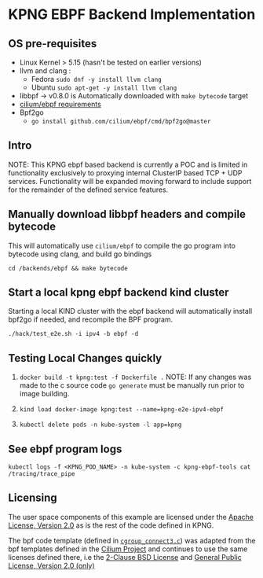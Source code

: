 # KPNG EBPF Backend Implementation

## OS pre-requisites

* Linux Kernel > 5.15 (hasn't be tested on earlier versions)
* llvm and clang :
    - Fedora `sudo dnf -y install llvm clang`
    - Ubuntu `sudo apt-get -y install llvm clang`
* libbpf -> v0.8.0 is Automatically downloaded with `make bytecode` target
* [cilium/ebpf requirements](https://github.com/cilium/ebpf#requirements)
* Bpf2go 
    - `go install github.com/cilium/ebpf/cmd/bpf2go@master`

## Intro

NOTE: This KPNG ebpf based backend is currently a POC and is limited in functionality
exclusively to proxying internal ClusterIP based TCP + UDP services.  Functionality 
will be expanded moving forward to include support for the remainder of the defined 
service features.

## Manually download libbpf headers and compile bytecode

This will automatically use `cilium/ebpf` to compile the go program into bytecode
using clang, and build go bindings

`cd /backends/ebpf && make bytecode`

## Start a local kpng ebpf backend kind cluster

Starting a local KIND cluster with the ebpf backend will automatically install 
bpf2go if needed, and recompile the BPF program. 

`./hack/test_e2e.sh -i ipv4 -b ebpf -d`

## Testing Local Changes quickly

1. `docker build -t kpng:test -f Dockerfile .` 
NOTE: If any changes was made to the c source code `go generate` must be manually run 
prior to image building.

2. `kind load docker-image kpng:test --name=kpng-e2e-ipv4-ebpf`

3. `kubectl delete pods -n kube-system -l app=kpng`

## See ebpf program logs

`kubectl logs -f <KPNG_POD_NAME> -n kube-system -c kpng-ebpf-tools cat /tracing/trace_pipe`


## Licensing

The user space components of this example are licensed under the [Apache License, Version 2.0](/LICENSE) as is the
rest of the code defined in KPNG.

The bpf code template (defined in [`cgroup_connect3.c`](/backends/ebpf/bpf/cgroup_connect4.c)) was adapted from
the bpf templates defined in the [Cilium Project](https://github.com/cilium/cilium) and
continues to use the same licenses defined there, i.e the [2-Clause BSD License](/backends/ebpf/bpf/LICENSE.BSD-2-Clause)
and [General Public License, Version 2.0 (only)](/backends/ebpf/bpf/LICENSE.GPL-2.0)
